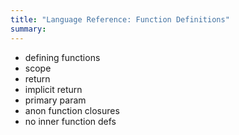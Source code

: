 ```yaml
---
title: "Language Reference: Function Definitions"
summary:
---
```


- defining functions
- scope
- return
- implicit return
- primary param
- anon function closures
- no inner function defs
